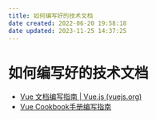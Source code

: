 ```yaml
---
title: 如何编写好的技术文档
date created: 2022-06-20 19:58:18
date updated: 2023-11-25 14:37:25
---
```


# 如何编写好的技术文档

- [Vue 文档编写指南 | Vue.js (vuejs.org)](https://v3.cn.vuejs.org/guide/contributing/writing-guide.html#%E5%8E%9F%E5%88%99)
- [Vue Cookbook手册编写指南](https://v3.cn.vuejs.org/cookbook/)
